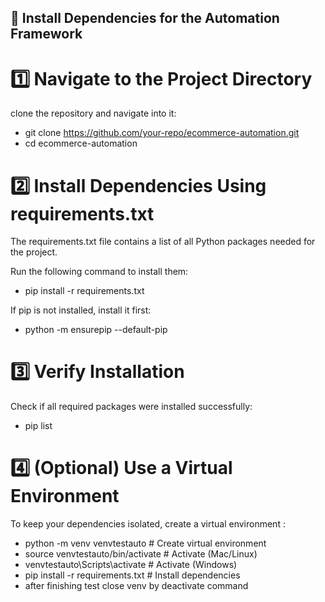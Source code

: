 ## 🔧 Install Dependencies for the Automation Framework

# 1️⃣ Navigate to the Project Directory

clone the repository and navigate into it:

- git clone https://github.com/your-repo/ecommerce-automation.git
- cd ecommerce-automation

# 2️⃣ Install Dependencies Using requirements.txt

The requirements.txt file contains a list of all Python packages needed for the project.

Run the following command to install them:

- pip install -r requirements.txt

If pip is not installed, install it first:

- python -m ensurepip --default-pip

# 3️⃣ Verify Installation

Check if all required packages were installed successfully:

- pip list

# 4️⃣ (Optional) Use a Virtual Environment

To keep your dependencies isolated, create a virtual environment :

- python -m venv venvtestauto  # Create virtual environment
- source venvtestauto/bin/activate  # Activate (Mac/Linux)
- venvtestauto\Scripts\activate  # Activate (Windows)
- pip install -r requirements.txt  # Install dependencies
- after finishing test close venv by deactivate command

